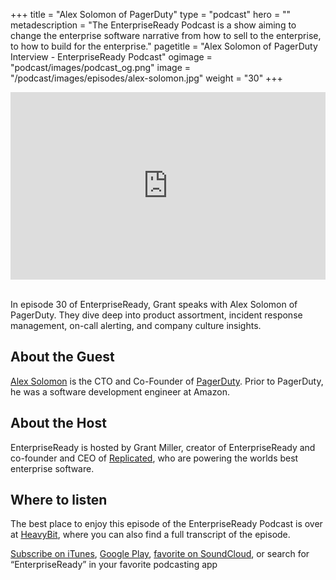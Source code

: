 +++
title = "Alex Solomon of PagerDuty"
type = "podcast"
hero = ""
metadescription = "The EnterpriseReady Podcast is a show aiming to change the enterprise software narrative from how to sell to the enterprise, to how to build for the enterprise."
pagetitle = "Alex Solomon of PagerDuty Interview - EnterpriseReady Podcast"
ogimage = "podcast/images/podcast_og.png"
image = "/podcast/images/episodes/alex-solomon.jpg"
weight = "30"
+++

<iframe width="100%" height="300" scrolling="no" frameborder="no" allow="autoplay" src="https://w.soundcloud.com/player/?url=https%3A//api.soundcloud.com/tracks/845327527&color=%23ff5500&auto_play=false&hide_related=false&show_comments=true&show_user=true&show_reposts=false&show_teaser=true&visual=true"></iframe>

\
In episode 30 of EnterpriseReady, Grant speaks with Alex Solomon of PagerDuty. They dive deep into product assortment, incident response management, on-call alerting, and company culture insights.

## About the Guest 

[Alex Solomon](https://twitter.com/alxsolomon) is the CTO and Co-Founder of [PagerDuty](https://www.pagerduty.com/). Prior to PagerDuty, he was a software development engineer at Amazon.

## About the Host

EnterpriseReady is hosted by Grant Miller, creator of EnterpriseReady and co-founder and CEO of [Replicated](https://www.replicated.com), who are powering the worlds best enterprise software.

## Where to listen

The best place to enjoy this episode of the EnterpriseReady Podcast is over at [HeavyBit](https://www.heavybit.com/library/podcasts/enterpriseready/ep-30-on-call-management-with-alex-solomon-of-pagerduty/), where you can also find a full transcript of the episode.

[Subscribe on iTunes](https://podcasts.apple.com/us/podcast/enterpriseready/id1437951282), [Google Play](https://play.google.com/music/listen?u=0#/ps/Iq3uifjva44tdvm2orhu4apvjtu), [favorite on SoundCloud](https://soundcloud.com/heavybit/sets/enterpriseready), or search for “EnterpriseReady” in your favorite podcasting app
